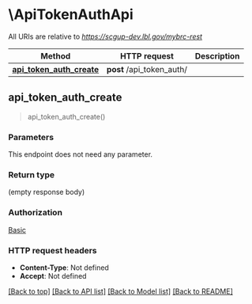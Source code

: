 # \ApiTokenAuthApi

All URIs are relative to *https://scgup-dev.lbl.gov/mybrc-rest*

Method | HTTP request | Description
------------- | ------------- | -------------
[**api_token_auth_create**](ApiTokenAuthApi.md#api_token_auth_create) | **post** /api_token_auth/ | 



## api_token_auth_create

> api_token_auth_create()


### Parameters

This endpoint does not need any parameter.

### Return type

 (empty response body)

### Authorization

[Basic](../README.md#Basic)

### HTTP request headers

- **Content-Type**: Not defined
- **Accept**: Not defined

[[Back to top]](#) [[Back to API list]](../README.md#documentation-for-api-endpoints) [[Back to Model list]](../README.md#documentation-for-models) [[Back to README]](../README.md)

